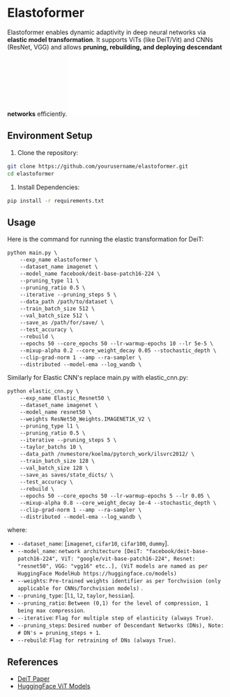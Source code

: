 # Elastoformer
Elastoformer enables dynamic adaptivity in deep neural networks via **elastic model transformation**. 
It supports ViTs (like DeiT/Vit) and CNNs (ResNet, VGG) and allows **pruning, rebuilding, and deploying descendant networks** efficiently.
![Elastoformer Scheme](./images/Elastoformer_Scheme.pdf)

## Environment Setup
1. Clone the repository:
```bash
git clone https://github.com/yourusername/elastoformer.git
cd elastoformer
```
1. Install Dependencies:
```bash
pip install -r requirements.txt
```

## Usage
Here is the command for running the elastic transformation for DeiT:
```
python main.py \
    --exp_name elastoformer \
    --dataset_name imagenet \
    --model_name facebook/deit-base-patch16-224 \
    --pruning_type l1 \
    --pruning_ratio 0.5 \
    --iterative --pruning_steps 5 \
    --data_path /path/to/dataset \
    --train_batch_size 512 \
    --val_batch_size 512 \
    --save_as /path/for/save/ \
    --test_accuracy \ 
    --rebuild \
    --epochs 50 --core_epochs 50 --lr-warmup-epochs 10 --lr 5e-5 \
    --mixup-alpha 0.2 --core_weight_decay 0.05 --stochastic_depth \
    --clip-grad-norm 1 --amp --ra-sampler \
    --distributed --model-ema --log_wandb \
```
Similarly for Elastic CNN's replace main.py with elastic_cnn.py:
```
python elastic_cnn.py \
    --exp_name Elastic_Resnet50 \
    --dataset_name imagenet \
    --model_name resnet50 \
    --weights ResNet50_Weights.IMAGENET1K_V2 \
    --pruning_type l1 \
    --pruning_ratio 0.5 \
    --iterative --pruning_steps 5 \
    --taylor_batchs 10 \
    --data_path /nvmestore/koelma/pytorch_work/ilsvrc2012/ \
    --train_batch_size 128 \
    --val_batch_size 128 \
    --save_as saves/state_dicts/ \
    --test_accuracy \
    --rebuild \
    --epochs 50 --core_epochs 50 --lr-warmup-epochs 5 --lr 0.05 \
    --mixup-alpha 0.8 --core_weight_decay 1e-4 --stochastic_depth \
    --clip-grad-norm 1 --amp --ra-sampler \
    --distributed --model-ema --log_wandb \
```
where:
- `--dataset_name`: [`imagenet`, `cifar10`, `cifar100`, `dummy`].
- `--model_name`: `network architecture [DeiT: "facebook/deit-base-patch16-224", ViT: "google/vit-base-patch16-224", Resnet: "resnet50", VGG: "vgg16" etc..], (ViT models are named as per HuggingFace ModelHub https://huggingface.co/models)`
- `--weights`: `Pre-trained weights identifier as per Torchvision (only applicable for CNNs/Torchvision models)` .
- `--pruning_type`: [`l1`, `l2`, `taylor`, `hessian`].
- `--pruning_ratio`: `Between (0,1) for the level of compression, 1 being max compression`.
- `--iterative`: `Flag for multiple step of elasticity (always True)`.
- `--pruning_steps`: `Desired number of Descendant Networks (DNs), Note: # DN's = pruning_steps + 1`.
- `--rebuild`: `Flag for retraining of DNs (always True)`.

## References
- [DeiT Paper](https://arxiv.org/abs/2012.12877)
- [HuggingFace ViT Models](https://huggingface.co/models)
